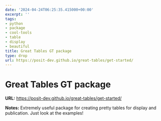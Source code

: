 ```yaml
---
date: '2024-04-24T06:25:35.415000+00:00'
excerpt: ''
tags:
- python
- package
- cool-tools
- table
- display
- beautiful
title: Great Tables GT package
type: drop
url: https://posit-dev.github.io/great-tables/get-started/
---
```


# Great Tables GT package

**URL:** https://posit-dev.github.io/great-tables/get-started/

**Notes:**
Extremely useful package for creating pretty tables for display and publication. Just look at the examples!

